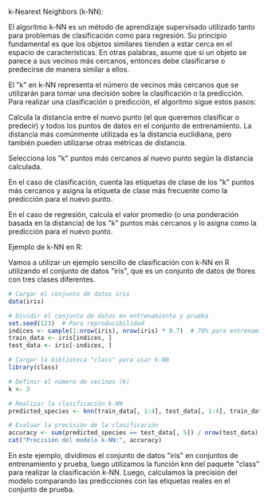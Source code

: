 k-Nearest Neighbors (k-NN):

El algoritmo k-NN es un método de aprendizaje supervisado utilizado tanto para problemas de clasificación como para regresión. Su principio fundamental es que los objetos similares tienden a estar cerca en el espacio de características. En otras palabras, asume que si un objeto se parece a sus vecinos más cercanos, entonces debe clasificarse o predecirse de manera similar a ellos.

El "k" en k-NN representa el número de vecinos más cercanos que se utilizarán para tomar una decisión sobre la clasificación o la predicción. Para realizar una clasificación o predicción, el algoritmo sigue estos pasos:

Calcula la distancia entre el nuevo punto (el que queremos clasificar o predecir) y todos los puntos de datos en el conjunto de entrenamiento. La distancia más comúnmente utilizada es la distancia euclidiana, pero también pueden utilizarse otras métricas de distancia.

Selecciona los "k" puntos más cercanos al nuevo punto según la distancia calculada.

En el caso de clasificación, cuenta las etiquetas de clase de los "k" puntos más cercanos y asigna la etiqueta de clase más frecuente como la predicción para el nuevo punto.

En el caso de regresión, calcula el valor promedio (o una ponderación basada en la distancia) de los "k" puntos más cercanos y lo asigna como la predicción para el nuevo punto.

Ejemplo de k-NN en R:

Vamos a utilizar un ejemplo sencillo de clasificación con k-NN en R utilizando el conjunto de datos "iris", que es un conjunto de datos de flores con tres clases diferentes.

```R
# Cargar el conjunto de datos iris
data(iris)

# Dividir el conjunto de datos en entrenamiento y prueba
set.seed(123)  # Para reproducibilidad
indices <- sample(1:nrow(iris), nrow(iris) * 0.7)  # 70% para entrenamiento
train_data <- iris[indices, ]
test_data <- iris[-indices, ]

# Cargar la biblioteca "class" para usar k-NN
library(class)

# Definir el número de vecinos (k)
k <- 3

# Realizar la clasificación k-NN
predicted_species <- knn(train_data[, 1:4], test_data[, 1:4], train_data[, 5], k)

# Evaluar la precisión de la clasificación
accuracy <- sum(predicted_species == test_data[, 5]) / nrow(test_data)
cat("Precisión del modelo k-NN:", accuracy)
```

En este ejemplo, dividimos el conjunto de datos "iris" en conjuntos de entrenamiento y prueba, luego utilizamos la función knn del paquete "class" para realizar la clasificación k-NN. Luego, calculamos la precisión del modelo comparando las predicciones con las etiquetas reales en el conjunto de prueba.